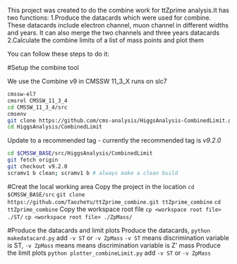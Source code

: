 This project was created to do the combine work for ttZprime analysis.It has two functions:
1.Produce the datacards which were used for combine. These datacards include electron channel, muon channel in different widths and years. It can also merge the two channels and three years datacards 
2.Calculate the combine limits of a list of mass points and plot them

You can follow these steps to do it:

#Setup the combine tool

We use the Combine v9 in CMSSW 11\_3\_X runs on slc7
```bash
cmssw-el7
cmsrel CMSSW_11_3_4
cd CMSSW_11_3_4/src
cmsenv
git clone https://github.com/cms-analysis/HiggsAnalysis-CombinedLimit.git HiggsAnalysis/CombinedLimit
cd HiggsAnalysis/CombinedLimit
```
Update to a recommended tag - currently the recommended tag is *v9.2.0*
```bash
cd $CMSSW_BASE/src/HiggsAnalysis/CombinedLimit
git fetch origin
git checkout v9.2.0
scramv1 b clean; scramv1 b # always make a clean build
```

#Creat the local working area
Copy the project in the location
`cd $CMSSW_BASE/src`
`git clone https://github.com/TaozheYu/ttZprime_combine.git ttZprime_combine`
`cd ttZprime_combine`
Copy the workspace root file
`cp <workspace root file> ./ST/`
`cp <workspace root file> ./ZpMass/`

#Produce the datacards and limit plots
Produce the datacards, 
`python makedatacard.py` add `-v ST` or `-v ZpMass`
`-v ST` means discrimination variable is ST, `-v ZpMass` means means discrimination variable is Z' mass
Produce the limit plots
`python plotter_combineLimit.py` add `-v ST` or `-v ZpMass`













